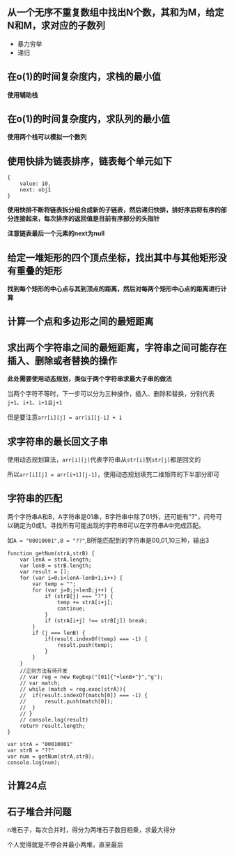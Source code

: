 ## 从一个无序不重复数组中找出N个数，其和为M，给定N和M，求对应的子数列

* 暴力穷举
* 递归

## 在o(1)的时间复杂度内，求栈的最小值

**使用辅助栈**

## 在o(1)的时间复杂度内，求队列的最小值

**使用两个栈可以模拟一个数列**

## 使用快排为链表排序，链表每个单元如下

    {
        value: 10,
        next: obj1
    }

**使用快排不断将链表拆分组合成新的子链表，然后递归快排，排好序后将有序的部分连接起来，每次排序的返回值是目前有序部分的头指针**

**注意链表最后一个元素的next为null**

## 给定一堆矩形的四个顶点坐标，找出其中与其他矩形没有重叠的矩形

**找到每个矩形的中心点与其到顶点的距离，然后对每两个矩形中心点的距离进行计算**

## 计算一个点和多边形之间的最短距离

## 求出两个字符串之间的最短距离，字符串之间可能存在插入、删除或者替换的操作

**此处需要使用动态规划，类似于两个字符串求最大子串的做法**

当两个字符不等时，下一步可以分为三种操作，插入、删除和替换，分别代表`j+1`、`i+1`、`i+1且j+1`

但是要注意`arr[i][j] = arr[i][j-1] + 1`

## 求字符串的最长回文子串

使用动态规划算法，`arr[i][j]`代表字符串从`str[i]`到`str[j]`都是回文的

所以`arr[i][j] = arr[i+1][j-1]`，使用动态规划填充二维矩阵的下半部分即可

## 字符串的匹配

两个字符串A和B，A字符串是01串，B字符串中除了01外，还可能有"?"，问号可以确定为0或1。寻找所有可能出现的字符串B可以在字符串A中完成匹配。

如`A = "00010001",B = "??"`,B所能匹配到的字符串是00,01,10三种，输出3

	function getNum(strA,strB) {
		var lenA = strA.length;
		var lenB = strB.length;
		var result = [];
		for (var i=0;i<lenA-lenB+1;i++) {
			var temp = "";
			for (var j=0;j<lenB;j++) {
				if (strB[j] === "?") {
					temp += strA[i+j];
					continue;
				}
				if (strA[i+j] !== strB[j]) break;
			}
			if (j === lenB) {
				if(result.indexOf(temp) === -1) {
					result.push(temp);
				}
			}
		}
		//正则方法有待开发
		// var reg = new RegExp("[01]{"+lenB+"}","g");
		// var match;
		// while (match = reg.exec(strA)){
		// 	if(result.indexOf(match[0]) === -1) {
		// 		result.push(match[0]);
		// 	}
		// }
		// console.log(result)
		return result.length;
	}
	
	var strA = "00010001"
	var strB = "??"
	var num = getNum(strA,strB);
	console.log(num);


## 计算24点

## 石子堆合并问题

n堆石子，每次合并时，得分为两堆石子数目相乘，求最大得分

个人觉得就是不停合并最小两堆，直至最后


